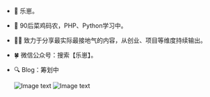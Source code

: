 - 🌈 乐崽。
- 🍗 90后菜鸡码农，PHP、Python学习中。
- 💪🏻 致力于分享最实际最接地气的内容，从创业、项目等维度持续输出。
- 🍀 微信公众号：搜索【乐崽】。
- 🔍 Blog：筹划中

  ![Image text](https://xyp-image.yoogaga.com/400%2A400.png) ![Image text](https://xyp-image.yoogaga.com/%E7%81%AB%E6%9F%B4%E4%BA%BA-200.gif)
